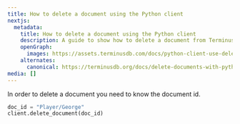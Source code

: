 ```yaml
---
title: How to delete a document using the Python client
nextjs:
  metadata:
    title: How to delete a document using the Python client
    description: A guide to show how to delete a document from TerminusDB using the Python Client
    openGraph:
      images: https://assets.terminusdb.com/docs/python-client-use-delete-a-document.png
    alternates:
      canonical: https://terminusdb.org/docs/delete-documents-with-python-client/
media: []
---
```


In order to delete a document you need to know the document id.

```python
doc_id = "Player/George"
client.delete_document(doc_id)
```